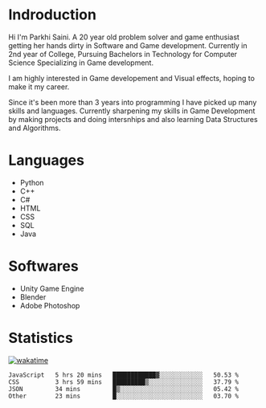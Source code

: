 # Indroduction
Hi I'm Parkhi Saini. A 20 year old problem solver and game enthusiast getting her hands dirty in Software and Game development. Currently in 2nd year of College, Pursuing Bachelors in Technology for Computer Science Specializing in Game development.

I am highly interested in Game developement and Visual effects, hoping to make it my career.

Since it's been more than 3 years into programming I have picked up many skills and languages. Currently sharpening my skills in Game Development by making projects and doing intersnhips and also learning Data Structures and Algorithms.

# Languages

- Python 
- C++
- C#
- HTML 
- CSS
- SQL
- Java

# Softwares

- Unity Game Engine
- Blender
- Adobe Photoshop

# Statistics
[![wakatime](https://wakatime.com/badge/user/659f56cf-9635-4f70-9140-7dbdc934cfec.svg)](https://wakatime.com/@659f56cf-9635-4f70-9140-7dbdc934cfec)
<!--START_SECTION:waka-->

```text
JavaScript   5 hrs 20 mins   ████████████▓░░░░░░░░░░░░   50.53 %
CSS          3 hrs 59 mins   █████████▒░░░░░░░░░░░░░░░   37.79 %
JSON         34 mins         █▒░░░░░░░░░░░░░░░░░░░░░░░   05.42 %
Other        23 mins         █░░░░░░░░░░░░░░░░░░░░░░░░   03.70 %
```

<!--END_SECTION:waka-->











